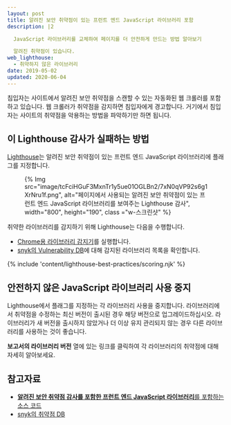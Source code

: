 ```yaml
---
layout: post
title: 알려진 보안 취약점이 있는 프런트 엔드 JavaScript 라이브러리 포함
description: |2

  JavaScript 라이브러리를 교체하여 페이지를 더 안전하게 만드는 방법 알아보기

  알려진 취약점이 있습니다.
web_lighthouse:
  - 취약하지 않은 라이브러리
date: 2019-05-02
updated: 2020-06-04
---
```


침입자는 사이트에서 알려진 보안 취약점을 스캔할 수 있는 자동화된 웹 크롤러를 포함하고 있습니다. 웹 크롤러가 취약점을 감지하면 침입자에게 경고합니다. 거기에서 침입자는 사이트의 취약점을 악용하는 방법을 파악하기만 하면 됩니다.

## 이 Lighthouse 감사가 실패하는 방법

[Lighthouse](https://developers.google.com/web/tools/lighthouse/)는 알려진 보안 취약점이 있는 프런트 엔드 JavaScript 라이브러리에 플래그를 지정합니다.

<figure class="w-figure">{% Img src="image/tcFciHGuF3MxnTr1y5ue01OGLBn2/7xN0qVP92s6g1XrNru1f.png", alt="페이지에서 사용되는 알려진 보안 취약점이 있는 프런트 엔드 JavaScript 라이브러리를 보여주는 Lighthouse 감사", width="800", height="190", class ="w-스크린샷" %}</figure>

취약한 라이브러리를 감지하기 위해 Lighthouse는 다음을 수행합니다.

- [Chrome용 라이브러리 감지기](https://www.npmjs.com/package/js-library-detector)를 실행합니다.
- [snyk의 Vulnerability DB](https://snyk.io/vuln?packageManager=all)에 대해 감지된 라이브러리 목록을 확인합니다.

{% include 'content/lighthouse-best-practices/scoring.njk' %}

## 안전하지 않은 JavaScript 라이브러리 사용 중지

Lighthouse에서 플래그를 지정하는 각 라이브러리 사용을 중지합니다. 라이브러리에서 취약점을 수정하는 최신 버전이 출시된 경우 해당 버전으로 업그레이드하십시오. 라이브러리가 새 버전을 출시하지 않았거나 더 이상 유지 관리되지 않는 경우 다른 라이브러리를 사용하는 것이 좋습니다.

**보고서의 라이브러리 버전** 열에 있는 링크를 클릭하여 각 라이브러리의 취약점에 대해 자세히 알아보세요.

## 참고자료

- [**알려진 보안 취약점 감사를 포함한 프런트 엔드 JavaScript 라이브러리**를 포함하는 소스 코드](https://github.com/GoogleChrome/lighthouse/blob/master/lighthouse-core/audits/dobetterweb/no-vulnerable-libraries.js)
- [snyk의 취약점 DB](https://snyk.io/vuln?packageManager=all)
